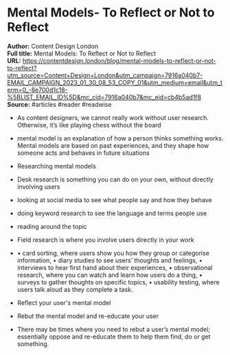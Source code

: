# Mental Models- To Reflect or Not to Reflect

**Author:** Content Design London  
**Full title:** Mental Models: To Reflect or Not to Reflect  
**URL:** https://contentdesign.london/blog/mental-models-to-reflect-or-not-to-reflect?utm_source=Content+Design+London&utm_campaign=7916a040b7-EMAIL_CAMPAIGN_2023_01_30_08_53_COPY_01&utm_medium=email&utm_term=0_-8e700d1c18-%5BLIST_EMAIL_ID%5D&mc_cid=7916a040b7&mc_eid=cb4b5ad1f8  
**Source:** #articles #reader #readwise

- As content designers, we cannot really work without user research. Otherwise, it’s like playing chess without the board 
   
- mental model is an explanation of how a person thinks something works. Mental models are based on past experiences, and they shape how someone acts and behaves in future situations 
   
- Researching mental models 
   
- Desk research is something you can do on your own, without directly involving users 
   
- looking at social media to see what people say and how they behave 
   
- doing keyword research to see the language and terms people use 
   
- reading around the topic 
   
- Field research is where you involve users directly in your work 
   
- • card sorting, where users show you how they group or categorise information,
  • diary studies to see users’ thoughts and feelings,
  • interviews to hear first hand about their experiences,
  • observational research, where you can watch and learn how users do a thing,
  • surveys to gather thoughts on specific topics,
  • usability testing, where users talk aloud as they complete a task. 
   
- Reflect your user's mental model 
   
- Rebut the mental model and re-educate your user 
   
- There may be times where you need to rebut a user’s mental model; essentially oppose and re-educate them to help them find, do or get something. 
   
